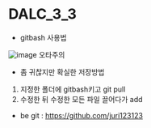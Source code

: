 # DALC_3_3
* gitbash 사용법

![image](https://user-images.githubusercontent.com/80568037/183271327-f57d60e8-b6cc-4d9b-bc3d-7059dba4fcf0.png)
오타주의

* 좀 귀찮지만 확실한 저장방법
1. 지정한 폴더에 gitbash키고 git pull
2. 수정한 뒤 수정한 모든 파일 끌어다가 add

* be git : https://github.com/juri123123
